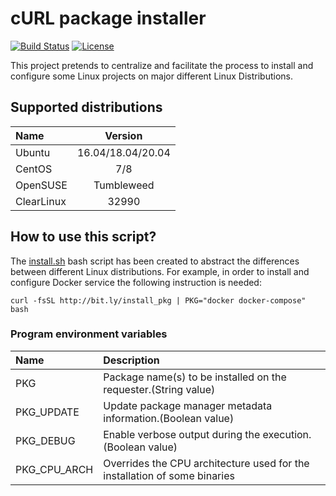 # cURL package installer
[![Build Status](https://travis-ci.org/electrocucaracha/pkg-mgr_scripts.png)](https://travis-ci.org/electrocucaracha/pkg-mgr_scripts)
[![License](https://img.shields.io/badge/License-Apache%202.0-blue.svg)](https://opensource.org/licenses/Apache-2.0)

This project pretends to centralize and facilitate the process to
install and configure some Linux projects on major different Linux
Distributions.

## Supported distributions

| Name       | Version           |
|:-----------|:-----------------:|
| Ubuntu     | 16.04/18.04/20.04 |
| CentOS     | 7/8               |
| OpenSUSE   | Tumbleweed        |
| ClearLinux | 32990             |

## How to use this script?

The [install.sh](install.sh) bash script has been created to abstract
the differences between different Linux distributions. For example, in
order to install and configure Docker service the following
instruction is needed:

    curl -fsSL http://bit.ly/install_pkg | PKG="docker docker-compose" bash

### Program environment variables

| Name         | Description                                                               |
|:-------------|:--------------------------------------------------------------------------|
| PKG          | Package name(s) to be installed on the requester.(String value)           |
| PKG_UPDATE   | Update package manager metadata information.(Boolean value)               |
| PKG_DEBUG    | Enable verbose output during the execution.(Boolean value)                |
| PKG_CPU_ARCH | Overrides the CPU architecture used for the installation of some binaries |
